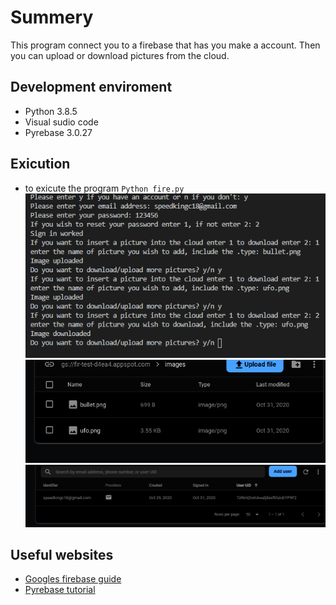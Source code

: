 # Summery

This program connect you to a firebase that has you make a account. Then you can upload or download pictures from the cloud.

## Development enviroment

* Python 3.8.5
* Visual sudio code
* Pyrebase 3.0.27

## Exicution

* to exicute the program `Python fire.py`
 ![Program screen shot](screen.png)
 ![Program screen shot](images.png)
 ![Program screen shot](users.png)

## Useful websites

* [Googles firebase guide](https://firebase.google.com/docs/reference/admin/python)
* [Pyrebase tutorial](https://blog.upperlinecode.com/flask-and-firebase-and-pyrebase-oh-my-f30548d68ea9)
